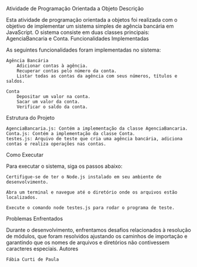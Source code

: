 Atividade de Programação Orientada a Objeto
Descrição

Esta atividade de programação orientada a objetos foi realizada com o objetivo de implementar um sistema simples de agência bancária em JavaScript. O sistema consiste em duas classes principais: AgenciaBancaria e Conta.
Funcionalidades Implementadas

As seguintes funcionalidades foram implementadas no sistema:

    Agência Bancária
        Adicionar contas à agência.
        Recuperar contas pelo número da conta.
        Listar todas as contas da agência com seus números, títulos e saldos.

    Conta
        Depositar um valor na conta.
        Sacar um valor da conta.
        Verificar o saldo da conta.

Estrutura do Projeto

    AgenciaBancaria.js: Contém a implementação da classe AgenciaBancaria.
    Conta.js: Contém a implementação da classe Conta.
    testes.js: Arquivo de teste que cria uma agência bancária, adiciona contas e realiza operações nas contas.

Como Executar

Para executar o sistema, siga os passos abaixo:

    Certifique-se de ter o Node.js instalado em seu ambiente de desenvolvimento.

    Abra um terminal e navegue até o diretório onde os arquivos estão localizados.

    Execute o comando node testes.js para rodar o programa de teste.

Problemas Enfrentados

Durante o desenvolvimento, enfrentamos desafios relacionados à resolução de módulos, que foram resolvidos ajustando os caminhos de importação e garantindo que os nomes de arquivos e diretórios não contivessem caracteres especiais.
Autores

    Fábia Curti de Paula
